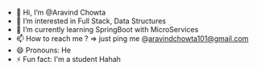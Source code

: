 - 👋 Hi, I’m @Aravind Chowta
- 👀 I’m interested in Full Stack, Data Structures
- 🌱 I’m currently learning SpringBoot with MicroServices
- 📫 How to reach me ? => just ping me @aravindchowta101@gmail.com
- 😄 Pronouns: He
- ⚡ Fun fact: I'm a student Hahah
